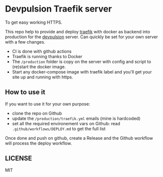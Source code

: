 # Devpulsion Traefik server

To get easy working HTTPS.

This repo help to provide and deploy [traefik](https://docs.traefik.io/) with docker as backend into production for the [devpulsion](https://devpulsion.com) server. Can quickly be set for your own server with a few changes.

- CI is done with github actions
- Traefik is running thanks to Docker
- The `/production` folder is copy on the server with config and script to (re)start the docker image.
- Start any docker-compose image with traefik label and you'll get your site up and running with https.

## How to use it

If you want to use it for your own purpose: 

- clone the repo on Github
- update the `/production/traefik.yml` emails (mine is hardcoded)
- set all the required environement vars on Github: read `.github/workflows/DEPLOY.md` to get the full list

Once done and push on github, create a Release and the Github workflow will process the deploy workflow.

## LICENSE

MIT
